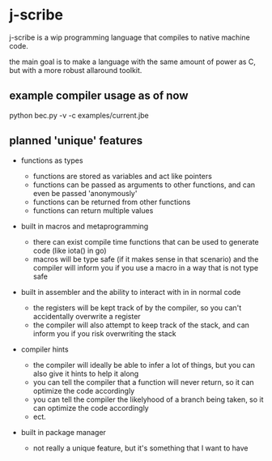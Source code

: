 # j-scribe

j-scribe is a wip programming language that compiles to native machine code.

the main goal is to make a language with the same amount of power as C, but with a more robust allaround toolkit.

## example compiler usage as of now
python bec.py -v -c examples/current.jbe

## planned 'unique' features

- functions as types
    - functions are stored as variables and act like pointers
    - functions can be passed as arguments to other functions, and can even be passed 'anonymously' 
    - functions can be returned from other functions
    - functions can return multiple values

- built in macros and metaprogramming
    - there can exist compile time functions that can be used to generate code (like iota() in go)
    - macros will be type safe (if it makes sense in that scenario) and the compiler will inform you if you use a macro in a way that is not type safe

- built in assembler and the ability to interact with in in normal code
    - the registers will be kept track of by the compiler, so you can't accidentally overwrite a register
    - the compiler will also attempt to keep track of the stack, and can inform you if you risk overwriting the stack

- compiler hints
    - the compiler will ideally be able to infer a lot of things, but you can also give it hints to help it along
    - you can tell the compiler that a function will never return, so it can optimize the code accordingly
    - you can tell the compiler the likelyhood of a branch being taken, so it can optimize the code accordingly
    - ect.

- built in package manager
    - not really a unique feature, but it's something that I want to have

